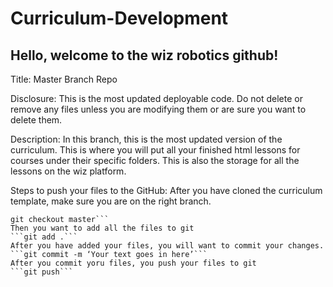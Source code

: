 # Curriculum-Development

## Hello, welcome to the wiz robotics github! 

Title: 
Master Branch Repo 

Disclosure: This is the most updated deployable code. Do not delete or remove any files unless you are modifying them or are sure you want to delete them.

Description: 
In this branch, this is the most updated version of the curriculum. This is where you will put all your finished html lessons for courses under their specific folders.  This is also the storage for all the lessons on the wiz platform. 


Steps to push your files to the GitHub: 
After you have cloned the curriculum template, make sure you are on the right branch. 
```git branch -a
git checkout master```
Then you want to add all the files to git
```git add .```
After you have added your files, you will want to commit your changes. 
```git commit -m ‘Your text goes in here’```
After you commit yoru files, you push your files to git
```git push```





